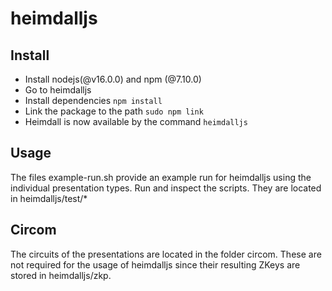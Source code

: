 # heimdalljs

## Install
- Install nodejs(@v16.0.0) and npm (@7.10.0)
- Go to heimdalljs
- Install dependencies `npm install`
- Link the package to the path `sudo npm link`
- Heimdall is now available by the command `heimdalljs`

## Usage
The files example-run.sh provide an example run for heimdalljs using the individual presentation types. Run and inspect the scripts. They are located in heimdalljs/test/*

## Circom
The circuits of the presentations are located in the folder circom. These are not required for the usage of heimdalljs since their resulting ZKeys are stored in heimdalljs/zkp. 
